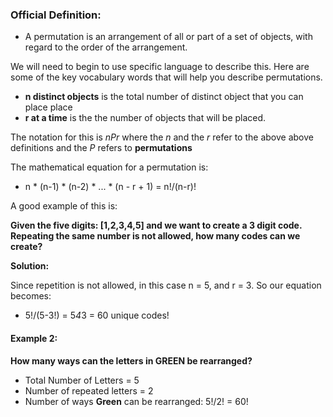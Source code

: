 ### Official Definition:
- A permutation is an arrangement of all or part of a set of objects, with regard to the order of the arrangement.

We will need to begin to use specific language to describe this. Here are some of the key vocabulary words that will help you describe permutations.

- **n distinct objects** is the total number of distinct object that you can place place
- **r at a time** is the the number of objects that will be placed.

The notation for this is _nPr_ where the _n_ and the _r_ refer to the above above definitions and the _P_ refers to **permutations**

The mathematical equation for a permutation is:

- n * (n-1) * (n-2) * ... * (n - r + 1) = n!/(n-r)!

A good example of this is:

**Given the five digits: [1,2,3,4,5] and we  want to create a 3 digit code.  Repeating the same number is not allowed, how many codes can we create?**


**Solution:**

Since repetition is not allowed, in this case n = 5, and r = 3.  So our equation becomes:
- 5!/(5-3!) = 5*4*3 = 60 unique codes!



#### Example 2:
**How many ways can the letters in GREEN be rearranged?**

- Total Number of Letters = 5
- Number of repeated letters = 2
- Number of ways **Green** can be rearranged: 5!/2! = 60!
